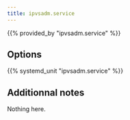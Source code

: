 ```yaml
---
title: ipvsadm.service
---
```


{{% provided_by "ipvsadm.service" %}}

## Options

{{% systemd_unit "ipvsadm.service" %}}

## Additionnal notes

Nothing here.